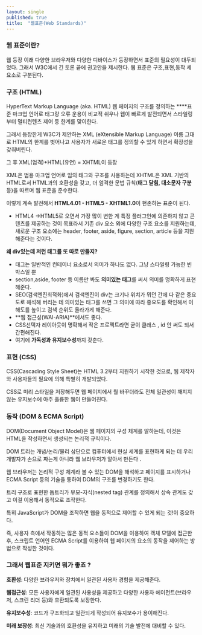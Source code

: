 ```yaml
---
layout: single
published: true
title:  "웹표준(Web Standards)"
---
```



### 웹 표준이란?

웹 등장 이래 다양한 브라우저와 다양한 디바이스가 등장하면서 표준의 필요성이 대두되었다. 그래서 W3C에서 긴 토론 끝에 권고안을 제시한다. 웹 표준은 구조,표현,동작 세 요소로 구분된다. 

### **구조 (HTML)**

HyperText Markup Language (aka. HTML) 
웹 페이지의 구조를 정의하는 ****표준 마크업 언어로 태그랑 오류 운용이 비교적 쉬우나 웹이 빠르게 발전되면서 스타일링부터 멀티컨텐츠 제어 등 한계를 맞이한다. 

그래서 등장한게 W3C가 제안하는 XML (eXtensible Markup Language)
이름 그대로 HTML의 한계를 벗어나고 사용자가 새로운 태그를 정의할 수 있게 하면서 확장성을 갖춰버린다.

그 후  XML(엄격)+HTML(유연) = XHTML이 등장

XML은 범용 마크업 언어로 임의 태그와 구조를 사용하는데 XHTML은 XML 기반의 HTML로서 HTML과의 호환성을 갖고, 더 엄격한 문법 규칙(**태그 닫힘, 대소문자 구분** 등)을 따르며 웹 표준을 준수한다.

이렇게 계속 발전해서 **HTML4.01 - HTML5 - XHTML1.0**이 현존하는 표준이 된다.

- HTML4 →HTML5로 오면서 가장 많이 변한 게  특정 플러그인에 의존하지 않고 콘텐츠를 제공하는 것이 목표라서 기존 div 요소 외에 다양한 구조 요소를 지원하는데, 새로운 구조 요소에는 header, footer, aside, figure, section, article 등을 지원해준다는 것이다.

**왜 div있는데 저런 태그를 또 따로 만들지?**

- <div> 태그는 일반적인 컨테이너 요소로서 의미가 하나도 없다. 그냥 스타일링 가능한 빈 박스일 뿐
- section,aside, footer 등 이름만 봐도 **의미있는 태그**를 써서 의미를 명확하게 표현해준다.
- SEO(검색엔진최적화)에서 검색엔진이 div는 크기나 위치가 뭐던 간에 다 같은 중요도로 해석해 버리는 데 의미있는 태그를 쓰면 그 의미에 따라 중요도를 확인해서 이해도를 높이고 검색 순위도 올라가게 해준다.
- **웹 접근성(WAI-ARIA)**에서도 좋다.
- CSS선택자 레이아웃이 명확해서 작은 프로젝트라면 굳이 클래스 , id 안 써도 되서 간편해진다.
- 여기에 **가독성과 유지보수성**까지 갖춘다.

### **표현 (CSS)**

CSS(Cascading Style Sheet)는 HTML 3.2부터 지원하기 시작한 것으로, 웹 제작자와 사용자들의 필요에 의해 특별히 개발되었다. 

CSS로 미리 스타일을 저장해두면 웹 페이지에서 뭘 바꾸더라도 전체 일관성이 깨지지 않는 유지보수에 아주 훌륭한 웹이 만들어진다.

### **동작 (DOM & ECMA Script)**

DOM(Document Object Model)은 웹 페이지의 구성 체계를 말하는데, 이것은 HTML을 작성하면서 생성되는 논리적 규칙이다.

DOM 트리는 개념/논리/물리 삼단으로 컴퓨터에서 현실 세계를 표현하게 되는 데 우리 개발자가 손으로 짜는게 아니라 웹 브라우저가 알아서 만든다 . 

웹 브라우저는 논리적 구성 체계라 볼 수 있는 DOM을 해석하고 페이지를 표시하거나 ECMA Script 등의 기술을 통하여 DOM의 구조를 변경하기도 한다.

트리 구조로 표현한 돔트리가 부모-자식(nested tag) 관계를 정의해서 상속 관계도 갖고 이걸 이용해서 동적으로 조작한다.

특히 JavaScript가 DOM을 조작하면  웹을 동적으로 제어할 수 있게 되는 것!이 중요하다.

즉, 사용자 측에서 작동하는 많은 동적 요소들이 DOM을 이용하여 객체 모델에 접근한 후, 스크립트 언어인 ECMA Script를 이용하여 웹 페이지의 요소의 동작을 제어하는 방법으로 작성한 것이다.

### 그래서 웹표준 지키면 뭐가 좋죠 ?

**호환성**: 다양한 브라우저와 장치에서 일관된 사용자 경험을 제공해준다.

**웹접근성**: 모든 사용자에게 일관된 사용성을 제공하고 다양한 사용자 에이전트(브라우저, 스크린 리더 등)와 호환되도록 보장한다.

**유지보수성**: 코드가 구조화되고 일관되게 작성되어 유지보수가 용이해진다.

**미래 보장성**: 최신 기술과의 호환성을 유지하고 미래의 기술 발전에 대비할 수 있다.
